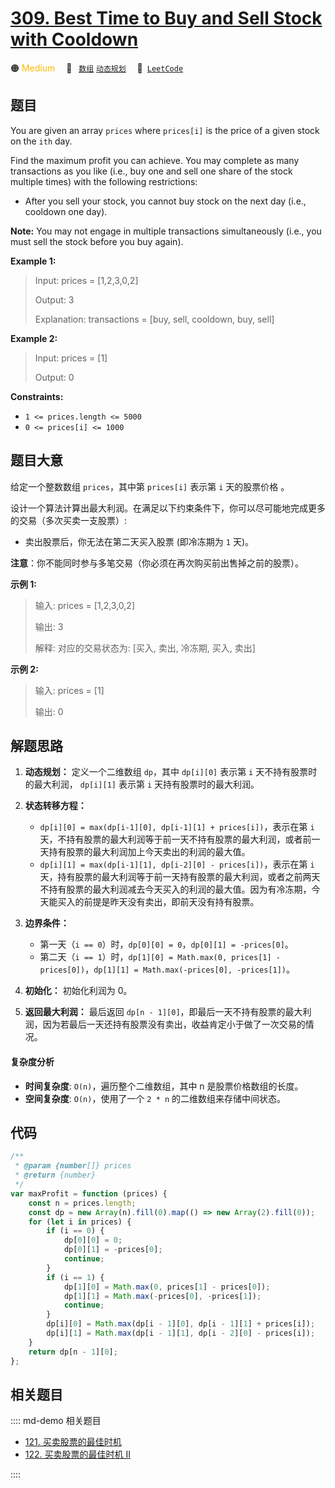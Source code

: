 # [309. Best Time to Buy and Sell Stock with Cooldown](https://leetcode.com/problems/best-time-to-buy-and-sell-stock-with-cooldown/)

🟠 <font color=#ffb800>Medium</font>&emsp; 🔖&ensp; [`数组`](/leetcode/outline/tag/array.md) [`动态规划`](/leetcode/outline/tag/dynamic-programming.md)&emsp; 🔗&ensp;[`LeetCode`](https://leetcode.com/problems/best-time-to-buy-and-sell-stock-with-cooldown/)

## 题目

You are given an array `prices` where `prices[i]` is the price of a given
stock on the `ith` day.

Find the maximum profit you can achieve. You may complete as many transactions
as you like (i.e., buy one and sell one share of the stock multiple times)
with the following restrictions:

- After you sell your stock, you cannot buy stock on the next day (i.e., cooldown one day).

**Note:** You may not engage in multiple transactions simultaneously (i.e.,
you must sell the stock before you buy again).

**Example 1:**

> Input: prices = [1,2,3,0,2]
>
> Output: 3
>
> Explanation: transactions = [buy, sell, cooldown, buy, sell]

**Example 2:**

> Input: prices = [1]
>
> Output: 0

**Constraints:**

- `1 <= prices.length <= 5000`
- `0 <= prices[i] <= 1000`

## 题目大意

给定一个整数数组 `prices`，其中第 `prices[i]` 表示第 `i` 天的股票价格 。​

设计一个算法计算出最大利润。在满足以下约束条件下，你可以尽可能地完成更多的交易（多次买卖一支股票）:

- 卖出股票后，你无法在第二天买入股票 (即冷冻期为 `1` 天)。

**注意**：你不能同时参与多笔交易（你必须在再次购买前出售掉之前的股票）。

**示例 1:**

> 输入: prices = [1,2,3,0,2]
>
> 输出: 3
>
> 解释: 对应的交易状态为: [买入, 卖出, 冷冻期, 买入, 卖出]

**示例 2:**

> 输入: prices = [1]
>
> 输出: 0

## 解题思路

1. **动态规划：** 定义一个二维数组 `dp`，其中 `dp[i][0]` 表示第 `i` 天不持有股票时的最大利润， `dp[i][1]` 表示第 `i` 天持有股票时的最大利润。
2. **状态转移方程：**

   - `dp[i][0] = max(dp[i-1][0], dp[i-1][1] + prices[i])`，表示在第 `i` 天，不持有股票的最大利润等于前一天不持有股票的最大利润，或者前一天持有股票的最大利润加上今天卖出的利润的最大值。
   - `dp[i][1] = max(dp[i-1][1], dp[i-2][0] - prices[i])`，表示在第 `i` 天，持有股票的最大利润等于前一天持有股票的最大利润，或者之前两天不持有股票的最大利润减去今天买入的利润的最大值。因为有冷冻期，今天能买入的前提是昨天没有卖出，即前天没有持有股票。

3. **边界条件：**
   - 第一天（`i == 0`）时，`dp[0][0] = 0`，`dp[0][1] = -prices[0]`。
   - 第二天（`i == 1`）时，`dp[1][0] = Math.max(0, prices[1] - prices[0])`，`dp[1][1] = Math.max(-prices[0], -prices[1])`。
4. **初始化：** 初始化利润为 0。
5. **返回最大利润：** 最后返回 `dp[n - 1][0]`，即最后一天不持有股票的最大利润，因为若最后一天还持有股票没有卖出，收益肯定小于做了一次交易的情况。

#### 复杂度分析

- **时间复杂度**: `O(n)`，遍历整个二维数组，其中 n 是股票价格数组的长度。
- **空间复杂度**: `O(n)`，使用了一个 `2 * n` 的二维数组来存储中间状态。

## 代码

```javascript
/**
 * @param {number[]} prices
 * @return {number}
 */
var maxProfit = function (prices) {
	const n = prices.length;
	const dp = new Array(n).fill(0).map(() => new Array(2).fill(0));
	for (let i in prices) {
		if (i == 0) {
			dp[0][0] = 0;
			dp[0][1] = -prices[0];
			continue;
		}
		if (i == 1) {
			dp[1][0] = Math.max(0, prices[1] - prices[0]);
			dp[1][1] = Math.max(-prices[0], -prices[1]);
			continue;
		}
		dp[i][0] = Math.max(dp[i - 1][0], dp[i - 1][1] + prices[i]);
		dp[i][1] = Math.max(dp[i - 1][1], dp[i - 2][0] - prices[i]);
	}
	return dp[n - 1][0];
};
```

## 相关题目

:::: md-demo 相关题目

- [121. 买卖股票的最佳时机](https://leetcode.com/problems/best-time-to-buy-and-sell-stock)
- [122. 买卖股票的最佳时机 II](https://leetcode.com/problems/best-time-to-buy-and-sell-stock-ii)

::::
